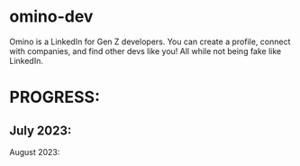 # omino-dev
Omino is a LinkedIn for Gen Z developers. You can create a profile, connect with companies, and find other devs like you! All while not being fake like LinkedIn.


# PROGRESS:
July 2023:
- 

August 2023:


